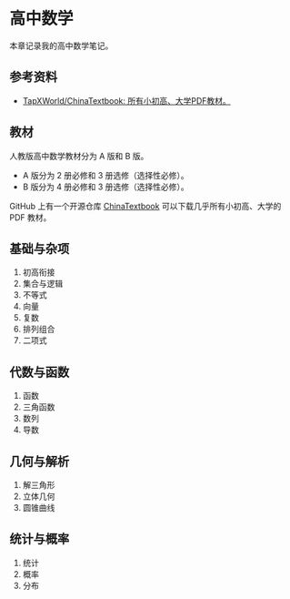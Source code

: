 # 高中数学

本章记录我的高中数学笔记。

## 参考资料

- [TapXWorld/ChinaTextbook: 所有小初高、大学PDF教材。](https://github.com/TapXWorld/ChinaTextbook)

## 教材

人教版高中数学教材分为 A 版和 B 版。

- A 版分为 $2$ 册必修和 $3$ 册选修（选择性必修）。
- B 版分为 $4$ 册必修和 $3$ 册选修（选择性必修）。

GitHub 上有一个开源仓库 [ChinaTextbook](https://github.com/TapXWorld/ChinaTextbook/tree/master) 可以下载几乎所有小初高、大学的 PDF 教材。

## 基础与杂项

1. 初高衔接
2. 集合与逻辑
3. 不等式
4. 向量
5. 复数
6. 排列组合
7. 二项式

## 代数与函数

1. 函数
2. 三角函数
3. 数列
4. 导数

## 几何与解析

1. 解三角形
2. 立体几何
3. 圆锥曲线

## 统计与概率

1. 统计
2. 概率
3. 分布
